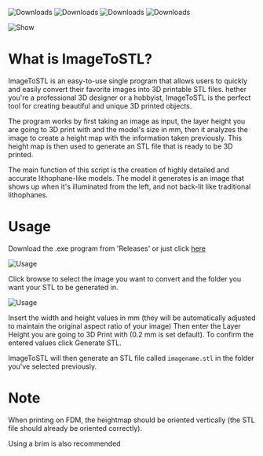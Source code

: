 ![Downloads](https://img.shields.io/github/downloads/CreepyMemes/ImageToSTL/total?color=g&label=Downloads)
![Downloads](https://img.shields.io/github/v/release/creepymemes/imagetostl)
![Downloads](https://img.shields.io/github/license/creepymemes/imagetostl)
![Downloads](https://img.shields.io/github/last-commit/creepymemes/imagetostl?color=red)

![Show](https://i.imgur.com/bgk3A0F.jpg)

What is ImageToSTL?
=====

ImageToSTL is an easy-to-use single program that allows users to quickly and easily convert their favorite images into 3D printable STL files. hether you're a professional 3D designer or a hobbyist, ImageToSTL is the perfect tool for creating beautiful and unique 3D printed objects.

The program works by first taking an image as input, the layer height you are going to 3D print with and the model's size in mm, then it analyzes the image to create a height map with the information taken previously. This height map is then used to generate an STL file that is ready to be 3D printed.

The main function of this script is the creation of highly detailed and accurate lithophane-like models. The model it generates is an image that shows up when it's illuminated from the left, and not back-lit like traditional lithophanes.

Usage
=====

Download the .exe program from 'Releases' or just click [here](https://github.com/CreepyMemes/ImageToSTL/releases/download/v1.0/ImageToSTL.exe)

![Usage](https://i.imgur.com/cxM0RFu.png)

Click browse to select the image you want to convert and the folder you want your STL to be generated in.

![Usage](https://i.imgur.com/SeT4hjN.png)

Insert the width and height values in mm (they will be automatically adjusted to maintain the original aspect ratio of your image)
Then enter the Layer Height you are going to 3D Print with (0.2 mm is set default). To confirm the entered values click Generate STL. 

ImageToSTL will then generate an STL file called `imagename.stl` in the folder you've selected previously.

Note
======

When printing on FDM, the heightmap should be oriented vertically (the STL file should already be oriented correctly).

Using a brim is also recommended
